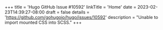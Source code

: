 +++
title = 'Hugo GitHub Issue #10592'
linkTitle = 'Home'
date = 2023-02-23T14:39:27-08:00
draft = false
details = 'https://github.com/gohugoio/hugo/issues/10592'
description = "Unable to import mounted CSS into SCSS."
+++
